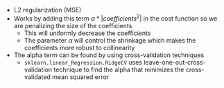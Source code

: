 - L2 regularization (MSE)
- Works by adding this term $\alpha * |coefficients^2|$ in the cost function so we are penalizing the size of the coefficients
	- This will uniformly decrease the coefficients
	- The parameter $\alpha$ will control the shrinkage which makes the coefficients more robust to collinearity
- The alpha term can be found by using cross-validation techniques
	- `sklearn.linear_Regression.RidgeCV` uses leave-one-out-cross-validation technique to find the alpha that minimizes the cross-validated mean squared error
